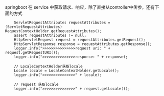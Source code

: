 springboot 在 service 中获取请求、响应，除了直接从controller中传参，还有下面的方式

        ServletRequestAttributes requestAttributes = (ServletRequestAttributes) RequestContextHolder.getRequestAttributes();
        assert requestAttributes != null;
        HttpServletRequest request = requestAttributes.getRequest();
        HttpServletResponse response = requestAttributes.getResponse();
        logger.info(">>>>>>>>>>>>>>>request uri: " + request.getRequestURI());
        logger.info(">>>>>>>>>>>>>>>response: " + response);

        // LocaleContextHolder获取locale
        Locale locale = LocaleContextHolder.getLocale();
        logger.info(">>>>>>>>>>>>>>>" + locale);

        // request 获取locale
        logger.info(">>>>>>>>>>>>>>>" + request.getLocale());